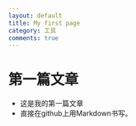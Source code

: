```yaml
---
layout: default
title: My first page
category: 工具
comments: true
---
```


# 第一篇文章

+ 这是我的第一篇文章  
+ 直接在github上用Markdown书写。  
